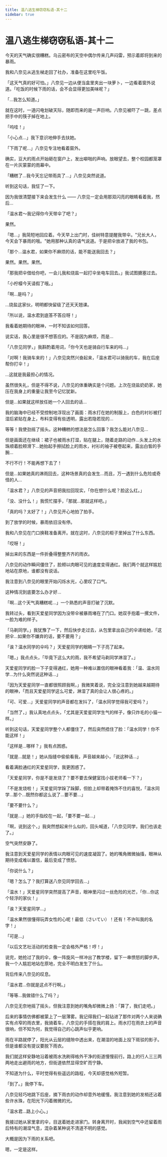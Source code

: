 ```yaml
---
title: 温八逃生梯窃窃私语-其十二
sidebar: true
---
```


# 温八逃生梯窃窃私语-其十二

<ClientOnly>
<title-pv/>
</ClientOnly>

今天的天气确实很糟糕。乌云密布的天空中偶尔传来几声闷雷，预示着即将到来的暴雨。

我和八奈见从逃生梯走回了社办，准备在这里吃午饭。

「这天气真的好可怕。」八奈见一边从便当盒里夹出一块萝卜，一边看着窗外说道。「吃饭的时候下雨的话，会不会显得更加美味呢？」

「...我怎么知道。」

就在这时，一道闪电划破天际，随即而来的是一声巨响。八奈见被吓了一跳，差点把手中的筷子掉在地上。

「呜哇！」

「小心点...」我下意识地伸手去扶她。

「下雨了呢...」八奈见专注地看着窗外。

确实，豆大的雨点开始砸在窗户上，发出噼啪的声响。放眼望去，整个校园都笼罩在一片灰蒙蒙的雨幕中。

「糟糕了...我今天忘记带雨具了...」八奈见突然说道。

听到这句话，我怔了一下。

因为我很清楚接下来会发生什么 —— 八奈见一定会用那双闪亮的眼睛看着我，然后...

「温水君～我记得你今天带伞了吧？」

果然。

「嗯...」我简短地回应着。今天早上出门时，佳树特意提醒我带伞。"兄长大人，今天会下暴雨的哦。"她用那种认真的语气说道。于是把伞放进了我的书包。

「那个...温水君，如果你不麻烦的话，能不能送我回去？」

果然。果然。果然。

「那我把伞借给你吧，一会儿我和烧盐一起打伞坐电车回去。」我试图搪塞过去。

「小柠檬今天请假了哦。」

「啊...是吗？」

...烧盐这家伙，明明都快留级了还天天翘课。

「所以说，温水君到底答不答应呀！」

我看着她期待的眼神，一时不知该如何回答。

说实话，我心里是很不想答应的。不是因为麻烦，而是...

「八奈见同学，」我斟酌着用词，「你今天也是骑自行车来的吗...」

「对啊！我骑车来的！」八奈见突然兴奋起来，「温水君可以骑我的车，我在后座帮你打伞！」

...这就是我最担心的情况。

虽然很失礼，但是不得不说，八奈见的体重确实是个问题。上次在烧盐奶奶家，她压在我身上的重量让我至今记忆犹新。

但是...如果就这样放任她一个人回去的话...

我的脑海中已经不受控制地浮现出了画面：雨水打在她的制服上，白色的衬衫被打湿后紧贴在身上，布料变得有些透明，露出若隐若现的...

等等！我使劲摇了摇头。这种糟糕的想法是怎么回事？我怎么能对八奈见...

但是画面还在继续：裙子也被雨水打湿，贴在腿上，随着走路的动作...头发上的水珠顺着脸颊滑下...她抬起手擦拭脸上的雨水，衬衫的袖子被卷起来，露出白皙的手腕...

不行不行！不能再想下去了！

但是...如果她真的淋雨回去，这种场景真的会发生...而且，万一遇到什么危险或奇怪的人...

「温水君？」八奈见的声音把我拉回现实，「你在想什么呢？脸这么红。」

「没、没什么！」我慌忙摆手，「那就...那就这样吧。」

「真的吗？太好了！」八奈见开心地拍了拍手。

到了放学的时候，暴雨依旧没有停。

我和八奈见在门口换鞋准备离开。就在这时，八奈见的柜子里掉出了什么东西。

「哎呀！」

掉出来的东西是一件折叠得整整齐齐的雨衣。

八奈见的动作瞬间僵住了，脸颊以肉眼可见的速度变得通红。我们两个就这样尴尬地站在原地，谁都没有说话。

我注意到八奈见的眼里开始闪烁水光，心里叹了口气。

这种情况到底要怎么办才好...

「啊...这个天气真糟糕呢...」一个熟悉的声音打破了沉默。

我转过头，看到天爱星同学因为没带伞被暴雨堵在了门口。她双手抱着一摞文件，一脸为难的样子。

「马剃同学。」我犹豫了一下，然后快步走过去，从包里拿出自己的伞递给她，「这把伞...如果你不嫌弃的话，要不要用？」

「诶？温水同学的伞吗？」天爱星同学的眼睛一下子亮了起来。

「嗯，」我点点头，「毕竟下这么大的雨，我不希望马剃同学淋湿了。」

天爱星同学的脸一下子变得通红，她用一种难以置信的眼神看着我：「温、温水同学...为什么突然说这种话...」

「因为天爱星同学一直都很照顾我啊，」我微笑着说，完全没注意到她越来越期待的眼神，「而且天爱星同学这么可爱，淋湿了真的会让人很心疼的。」

「可、可爱...」天爱星同学的声音都在发抖了，「温水同学觉得我可爱吗？」

「当然了，」我认真地点点头，「尤其是天爱星同学生气的样子，像只炸毛的小猫一样。」

听到这句话，天爱星同学整个人都僵住了，然后突然捂住了脸：「温水同学！你不能这样！」

「这样是...哪样？」我有点困惑。

「就是...就是！」她从指缝中偷偷看我，声音越来越小，「说这种话...」

看着满脸通红的天爱星同学，我更困惑了。

「天爱星同学，你是不是发烧了？要不要去保健室找小拔老师看一下？」

「不是发烧啦！」天爱星同学跺了跺脚，但脸上却带着掩饰不住的喜悦，「温水同学...那个...既然你都这么说了...要不要...」

「要不要什么？」

「就是...」她的手指绞在一起，「要不要一起...」

「啊，说到这个，」我突然想起来什么似的，回头喊道，「八奈见同学，我们也该走了。」

空气突然安静了。

我注意到天爱星同学的表情以肉眼可见的速度凝固了。她的嘴角微微抽搐，眼神从期待变成难以置信，最后变成了愤怒。

「你说什么？」

「嗯？怎么了？我打算送八奈见同学回去...」

「温水！」天爱星同学突然提高了声音，眼神里闪过一丝危险的光芒，「你...你这个轻浮的家伙！」

「诶？天爱星同学...」

「温水果然很懂得玩弄女性的心呢！最低（さいてい）！还有！不许叫我的名字！」

「可是...」

「以后文艺社活动的检查我一定会格外严格！哼！」

说完，她抢过了我的伞，像一阵旋风一样冲出了教学楼，留下一串愤怒的脚步声。我一个人尴尬地站在原地，完全不明白发生了什么。

背后传来八奈见的叹息。

「温水君...你就是这点不行啊。」

「等等...我做错什么了吗？」

八奈见无奈地摇了摇头，但我注意到她的嘴角却微微上扬：「算了，我们走吧。」

后来的事情仿佛都被蒙上了一层薄雾。我记得我们一起钻进了那件对两个人来说确实有点窄的雨衣里，我骑着车，八奈见的手搭在我的肩上。雨水打在雨衣上的声音很响，但不知为何，我觉得自己的心跳声似乎更响。

雨在半路就停了，阳光从云层的缝隙中透出来，在潮湿的地面上投下斑驳的影子。但是谁都没有提议要脱下雨衣。

我们就这样安静地沿着被雨水洗刷得格外干净的街道慢慢前行。路上的行人三三两两地走出避雨的地方，但街道依然显得空旷而宁静。

不知道为什么，平时觉得有些遥远的路程，今天却感觉格外短暂。

「到了。」我停下车。

八奈见轻巧地跳下后座，摘下雨衣的动作却意外地缓慢。我注意到她的发梢还沾着些许水珠，在阳光下闪着微微的光。

「温水君...路上小心。」

我接过她从家里拿的伞，目送着她走进家门。转身离开时，我闻到空气中还留着雨后特有的潮湿气息，混杂着某种说不清道不明的感觉。

大概是因为下雨的关系吧。

嗯，一定是这样。

<ClientOnly>
  <leave/>
</ClientOnly/>